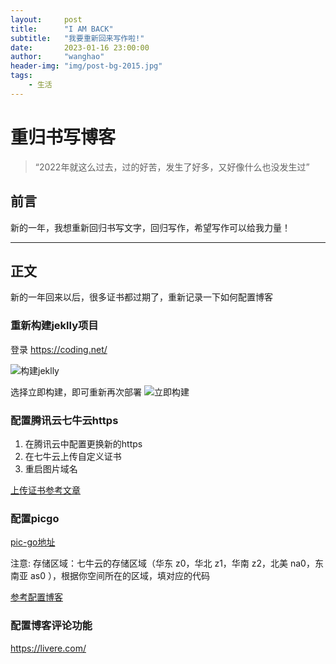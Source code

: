 ```yaml
---
layout:     post
title:      "I AM BACK"
subtitle:   "我要重新回来写作啦!"
date:       2023-01-16 23:00:00
author:     "wanghao"
header-img: "img/post-bg-2015.jpg"
tags:
    - 生活
---
```



# 重归书写博客


> “2022年就这么过去，过的好苦，发生了好多，又好像什么也没发生过”


## 前言

新的一年，我想重新回归书写文字，回归写作，希望写作可以给我力量！



---

## 正文

新的一年回来以后，很多证书都过期了，重新记录一下如何配置博客 

### 重新构建jeklly项目 
登录 https://coding.net/

![构建jeklly](https://img.whdreamblog.cn/2023/20230116232305.png)

选择立即构建，即可重新再次部署
![立即构建](https://img.whdreamblog.cn/2023/20230116232547.png)

### 配置腾讯云七牛云https

1. 在腾讯云中配置更换新的https
2. 在七牛云上传自定义证书
3. 重启图片域名

[上传证书参考文章](https://juejin.cn/post/6844904114627805192)

### 配置picgo

[pic-go地址](https://github.com/Molunerfinn/PicGo/releases)

注意: 存储区域：七牛云的存储区域（华东 z0，华北 z1，华南 z2，北美 na0，东南亚 as0 ），根据你空间所在的区域，填对应的代码

[参考配置博客](https://segmentfault.com/a/1190000038949193)

### 配置博客评论功能

https://livere.com/